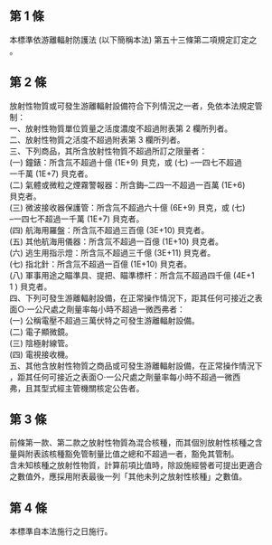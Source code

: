 第 1 條
-------
本標準依游離輻射防護法 (以下簡稱本法) 第五十三條第二項規定訂定之  
。

第 2 條
-------
放射性物質或可發生游離輻射設備符合下列情況之一者，免依本法規定管  
制：  
一、放射性物質單位質量之活度濃度不超過附表第 2  欄所列者。  
二、放射性物質之活度不超過附表第 3  欄所列者。  
三、下列商品，其所含放射性物質不超過所訂之限量者：  
 (一) 鐘錶：所含氚不超過十億 (1E+9) 貝克，或 (七) –一四七不超過  
      一千萬 (1E+7) 貝克者。  
 (二) 氣體或微粒之煙霧警報器：所含鋂–二四一不超過一百萬 (1E+6)  
      貝克者。  
 (三) 微波接收器保護管：所含氚不超過六十億 (6E+9) 貝克，或 (七)  
      –一四七不超過一千萬 (1E+7) 貝克者。  
 (四) 航海用羅盤：所含氚不超過三百億 (3E+10)  貝克者。  
 (五) 其他航海用儀器：所含氚不超過一百億 (1E+10)  貝克者。  
 (六) 逃生用指示燈：所含氚不超過三千億 (3E+11)  貝克者。  
 (七) 指北針：所含氚不超過一百億 (1E+10)  貝克者。  
 (八) 軍事用途之瞄準具、提把、瞄準標杆：所含氚不超過四千億 (4E+1  
      1 ) 貝克者。  
四、下列可發生游離輻射設備，在正常操作情況下，距其任何可接近之表  
    面○‧一公尺處之劑量率每小時不超過一微西弗者：  
 (一) 公稱電壓不超過三萬伏特之可發生游離輻射設備。  
 (二) 電子顯微鏡。  
 (三) 陰極射線管。  
 (四) 電視接收機。  
五、其他含放射性物質之商品或可發生游離輻射設備，在正常操作情況下  
    ，距其任何可接近之表面○‧一公尺處之劑量率每小時不超過一微西  
    弗，且其型式經主管機關核定公告者。

第 3 條
-------
前條第一款、第二款之放射性物質為混合核種，而其個別放射性核種之含  
量與附表該核種豁免管制量比值之總和不超過一者，豁免其管制。  
含未知核種之放射性物質，計算前項比值時，除設施經營者可提出更適合  
之數值外，應採用附表最後一列「其他未列之放射性核種」之數值。

第 4 條
-------
本標準自本法施行之日施行。

